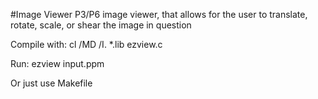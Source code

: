 #Image Viewer
P3/P6 image viewer, that allows for the user to translate, rotate, scale, or shear the image in question


Compile with: cl /MD /I. *.lib ezview.c

Run: ezview input.ppm

Or just use Makefile